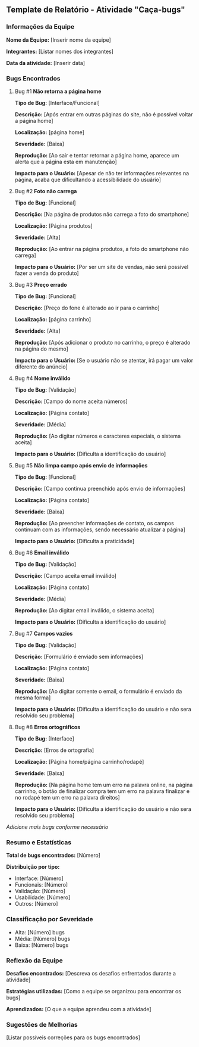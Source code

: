 ## Template de Relatório - Atividade "Caça-bugs"

### Informações da Equipe

**Nome da Equipe:** [Inserir nome da equipe]

**Integrantes:** [Listar nomes dos integrantes]

**Data da atividade:** [Inserir data]

### Bugs Encontrados

1. Bug #1 **Não retorna a página home**
    
    **Tipo de Bug:** [Interface/Funcional]

    **Descrição:** [Após entrar em outras páginas do site, não é possível voltar a página home]
    
    **Localização:** [página home]
    
    **Severidade:** [Baixa]
    
    **Reprodução:** [Ao sair e tentar retornar a página home, aparece um alerta que a página esta em manutenção]
    
    **Impacto para o Usuário:** [Apesar de não ter informações relevantes na página, acaba que dificultando a acessibilidade do usuário]

2. Bug #2 **Foto não carrega**

    **Tipo de Bug:** [Funcional]
    
    **Descrição:** [Na página de produtos não carrega a foto do smartphone]
    
    **Localização:** [Página produtos]
    
    **Severidade:** [Alta]
    
    **Reprodução:** [Ao entrar na página produtos, a foto do smartphone não carrega]
    
    **Impacto para o Usuário:** [Por ser um site de vendas, não será possível fazer a venda do produto]

3. Bug #3 **Preço errado**

    **Tipo de Bug:** [Funcional]
    
    **Descrição:** [Preço do fone é alterado ao ir para o carrinho]
    
    **Localização:** [página carrinho]
    
    **Severidade:** [Alta]
    
    **Reprodução:** [Após adicionar o produto no carrinho, o preço é alterado na página do mesmo]
    
    **Impacto para o Usuário:** [Se o usuário não se atentar, irá pagar um valor diferente do anúncio]

4. Bug #4 **Nome inválido**

    **Tipo de Bug:** [Validação]
    
    **Descrição:** [Campo do nome aceita números]
    
    **Localização:** [Página contato]
    
    **Severidade:** [Média]
    
    **Reprodução:** [Ao digitar números e caracteres especiais, o sistema aceita]
    
    **Impacto para o Usuário:** [Dificulta a identificação do usuário]

5. Bug #5 **Não limpa campo após envio de informações**

    **Tipo de Bug:** [Funcional]
    
    **Descrição:** [Campo continua preenchido após envio de informações]
    
    **Localização:** [Página contato]
    
    **Severidade:** [Baixa]
    
    **Reprodução:** [Ao preencher informações de contato, os campos continuam com as informações, sendo necessário atualizar a página]
    
    **Impacto para o Usuário:** [Dificulta a praticidade]

6. Bug #6 **Email inválido**

    **Tipo de Bug:** [Validação]
    
    **Descrição:** [Campo aceita email inválido]
    
    **Localização:** [Página contato]
    
    **Severidade:** [Média]
    
    **Reprodução:** [Ao digitar email inválido, o sistema aceita]
    
    **Impacto para o Usuário:** [Dificulta a identificação do usuário]

7. Bug #7 **Campos vazios**

    **Tipo de Bug:** [Validação]
    
    **Descrição:** [Formulário é enviado sem informações]
    
    **Localização:** [Página contato]
    
    **Severidade:** [Baixa]
    
    **Reprodução:** [Ao digitar somente o email, o formulário é enviado da mesma forma]
    
    **Impacto para o Usuário:** [Dificulta a identificação do usuário e não sera resolvido seu problema]

8. Bug #8 **Erros ortográficos**

    **Tipo de Bug:** [Interface]
    
    **Descrição:** [Erros de ortografia]
    
    **Localização:** [Página home/página carrinho/rodapé]
    
    **Severidade:** [Baixa]
    
    **Reprodução:** [Na página home tem um erro na palavra online, na página carrinho, o botão de finalizar compra tem um erro na palavra finalizar e no rodapé tem um erro na palavra direitos]
    
    **Impacto para o Usuário:** [Dificulta a identificação do usuário e não sera resolvido seu problema]

*Adicione mais bugs conforme necessário*

### Resumo e Estatísticas

**Total de bugs encontrados:** [Número]

**Distribuição por tipo:**

- Interface: [Número]
- Funcionais: [Número]
- Validação: [Número]
- Usabilidade: [Número]
- Outros: [Número]

### Classificação por Severidade

- Alta: [Número] bugs
- Média: [Número] bugs
- Baixa: [Número] bugs

### Reflexão da Equipe

**Desafios encontrados:** [Descreva os desafios enfrentados durante a atividade]

**Estratégias utilizadas:** [Como a equipe se organizou para encontrar os bugs]

**Aprendizados:** [O que a equipe aprendeu com a atividade]

### Sugestões de Melhorias

[Listar possíveis correções para os bugs encontrados]